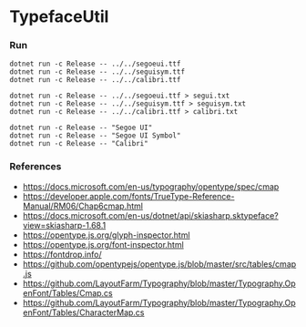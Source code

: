 # TypefaceUtil

### Run

```
dotnet run -c Release -- ../../segoeui.ttf
dotnet run -c Release -- ../../seguisym.ttf
dotnet run -c Release -- ../../calibri.ttf
```

```
dotnet run -c Release -- ../../segoeui.ttf > segui.txt
dotnet run -c Release -- ../../seguisym.ttf > seguisym.txt
dotnet run -c Release -- ../../calibri.ttf > calibri.txt
```

```
dotnet run -c Release -- "Segoe UI"
dotnet run -c Release -- "Segoe UI Symbol"
dotnet run -c Release -- "Calibri"
```

### References

* https://docs.microsoft.com/en-us/typography/opentype/spec/cmap
* https://developer.apple.com/fonts/TrueType-Reference-Manual/RM06/Chap6cmap.html
* https://docs.microsoft.com/en-us/dotnet/api/skiasharp.sktypeface?view=skiasharp-1.68.1
* https://opentype.js.org/glyph-inspector.html
* https://opentype.js.org/font-inspector.html
* https://fontdrop.info/
* https://github.com/opentypejs/opentype.js/blob/master/src/tables/cmap.js
* https://github.com/LayoutFarm/Typography/blob/master/Typography.OpenFont/Tables/Cmap.cs
* https://github.com/LayoutFarm/Typography/blob/master/Typography.OpenFont/Tables/CharacterMap.cs
